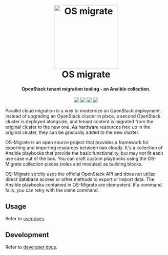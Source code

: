 <h1 align="center">
  <br>
  <a href="http://github.com/os-migrate/os-migrate">
    <img src="https://raw.githubusercontent.com/os-migrate/os-migrate/main/media/logo.svg?sanitize=true" alt="OS migrate" width="200">
  </a>
  <br>
  OS migrate
  <br>
</h1>

<h4 align="center">OpenStack tenant migration tooling - an Ansible collection.</h4>

<p align="center">
  <img src="https://img.shields.io/badge/Python-v3.7+-blue.svg">
  <img src="https://img.shields.io/badge/Ansible-v2.9-blue.svg">
  <a href="https://opensource.org/licenses/Apache-2.0">
    <img src="https://img.shields.io/badge/License-Apache2.0-blue.svg">
  </a>
  <a href="https://github.com/os-migrate/os-migrate/actions?workflow=consistency-functional">
    <img src="https://github.com/os-migrate/os-migrate/workflows/consistency-functional/badge.svg?event=push">
  </a>
</p>

Parallel cloud migration is a way to modernize an OpenStack deployment. Instead 
of upgrading an OpenStack cluster in place, a second OpenStack cluster is deployed 
alongside, and tenant content is migrated from the original cluster to the new one. 
As hardware resources free up in the original cluster, they can be gradually 
added to the new cluster.

OS-Migrate is an open source project that provides a framework for exporting and
importing resources between two clouds.  It's a collection of Ansible playbooks 
that provide the basic functionality, but may not fit each use case out of the 
box.  You can craft custom playbooks using the OS-Migrate collection pieces 
(roles and modules) as building blocks.

OS-Migrate strictly uses the official OpenStack API and does not utilize direct 
database access or other methods to export or import data.  The Ansible playbooks 
contained in OS-Migrate are idempotent.  If a command fails, you can retry with 
the same command.

## Usage

Refer to [user docs](https://github.com/os-migrate/os-migrate/blob/main/doc/user/README.md).

## Development

Refer to [developer docs](https://github.com/os-migrate/os-migrate/blob/main/doc/devel/README.md).
